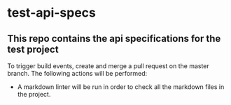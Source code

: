 # test-api-specs

## This repo contains the api specifications for the test project

To trigger build events, create and merge a pull request on the master branch. 
The following actions will be performed:

* A markdown linter will be run in order to check all the markdown files in the project.

